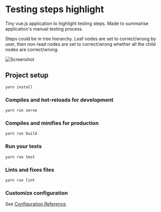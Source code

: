# Testing steps highlight

Tiny vue.js application to highlight testing steps. Made to summarise application's manual testing process.

Steps could be in tree hierarchy. Leaf nodes are set to correct/wrong by user, then non-lead nodes are set to correct/wrong whether all the child nodes are correct/wrong.

![Screenshot](http://files.alestrunda.cz/testing-steps-highlight/screen.jpg)

## Project setup
```
yarn install
```

### Compiles and hot-reloads for development
```
yarn run serve
```

### Compiles and minifies for production
```
yarn run build
```

### Run your tests
```
yarn run test
```

### Lints and fixes files
```
yarn run lint
```

### Customize configuration
See [Configuration Reference](https://cli.vuejs.org/config/).
